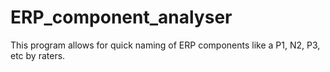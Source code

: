 # ERP_component_analyser
 This program allows for quick naming of ERP components like a P1, N2, P3, etc by raters.
